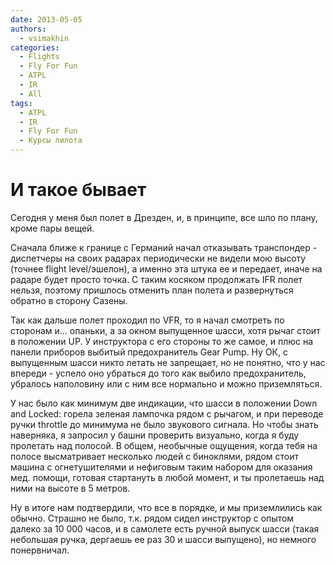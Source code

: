 ```yaml
---
date: 2013-05-05
authors:
  - vsimakhin
categories:
  - Flights
  - Fly For Fun
  - ATPL
  - IR
  - All
tags:
  - ATPL
  - IR
  - Fly For Fun
  - Курсы пилота
---
```


# И такое бывает

Сегодня у меня был полет в Дрезден, и, в принципе, все шло по плану, кроме пары вещей.

Сначала ближе к границе с Германий начал отказывать транспондер - диспетчеры на своих радарах периодически не видели мою высоту (точнее flight level/эшелон), а именно эта штука ее и передает, иначе на радаре будет просто точка. С таким косяком продолжать IFR полет нельзя, поэтому пришлось отменить план полета и развернуться обратно в сторону Сазены.

Так как дальше полет проходил по VFR, то я начал смотреть по сторонам и... опаньки, а за окном выпущенное шасси, хотя рычаг стоит в положении UP. У инструктора с его стороны то же самое, и плюс на панели приборов выбитый предохранитель Gear Pump. Ну ОК, с выпущенным шасси никто летать не запрещает, но не понятно, что у нас впереди - успело оно убраться до того как выбило предохранитель, убралось наполовину или с ним все нормально и можно приземляться.

У нас было как минимум две индикации, что шасси в положении Down and Locked: горела зеленая лампочка рядом с рычагом, и при переводе ручки throttle до минимума не было звукового сигнала. Но чтобы знать наверняка, я запросил у башни проверить визуально, когда я буду пролетать над полосой. В общем, необычные ощущения, когда тебя на полосе высматривает несколько людей с биноклями, рядом стоит машина с огнетушителями и нефиговым таким набором для оказания мед. помощи, готовая стартануть в любой момент, и ты пролетаешь над ними на высоте в 5 метров.

Ну в итоге нам подтвердили, что все в порядке, и мы приземлились как обычно. Страшно не было, т.к. рядом сидел инструктор с опытом далеко за 10 000 часов, и в самолете есть ручной выпуск шасси (такая небольшая ручка, дергаешь ее раз 30 и шасси выпущено), но немного понервничал.